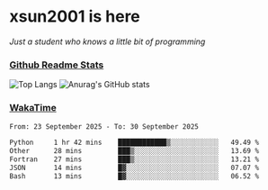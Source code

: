 # xsun2001 is here

*Just a student who knows a little bit of programming*

### [Github Readme Stats](https://github.com/anuraghazra/github-readme-stats)

![Top Langs](https://github-readme-stats.vercel.app/api/top-langs/?username=xsun2001&layout=compact&theme=radical) ![Anurag's GitHub stats](https://github-readme-stats.vercel.app/api?username=xsun2001&show_icons=true&theme=radical)

### [WakaTime](https://wakatime.com)

<!--START_SECTION:waka-->

```txt
From: 23 September 2025 - To: 30 September 2025

Python     1 hr 42 mins    ████████████▒░░░░░░░░░░░░   49.49 %
Other      28 mins         ███▒░░░░░░░░░░░░░░░░░░░░░   13.69 %
Fortran    27 mins         ███▒░░░░░░░░░░░░░░░░░░░░░   13.21 %
JSON       14 mins         █▓░░░░░░░░░░░░░░░░░░░░░░░   07.07 %
Bash       13 mins         █▓░░░░░░░░░░░░░░░░░░░░░░░   06.52 %
```

<!--END_SECTION:waka-->
